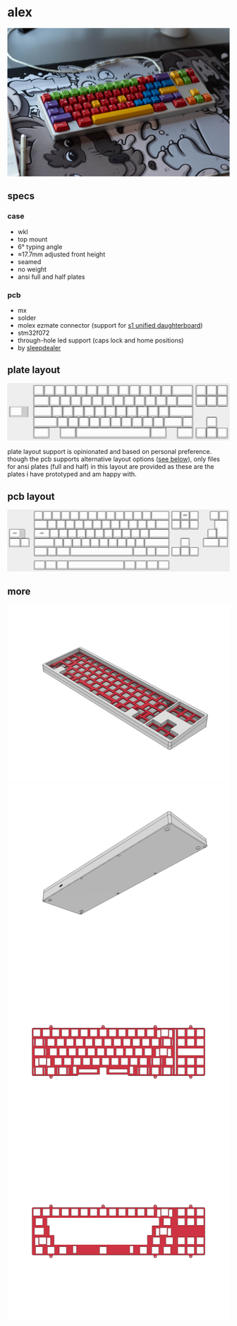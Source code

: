 # alex

![alex prototype photo](images/photo_1.jpg)

## specs

### case

- wkl
- top mount
- 6° typing angle
- ≈17.7mm adjusted front height
- seamed
- no weight
- ansi full and half plates

### pcb

- mx
- solder
- molex ezmate connector (support for [s1 unified daughterboard](https://github.com/Unified-Daughterboard/UDB-S))
- stm32f072
- through-hole led support (caps lock and home positions)
- by [sleepdealer](https://github.com/Sleepdealr/OSFRL)

## plate layout

![plate layout](images/layout.png)

plate layout support is opinionated and based on personal preference. though the pcb supports alternative layout options ([see below](#pcb-layout)), only files for ansi plates (full and half) in this layout are provided as these are the plates i have prototyped and am happy with.

## pcb layout

![pcb layout](images/pcb-layout.png)

## more

![assembly top render](images/render_1.png)
![assembly bottom render](images/render_2.png)
![full plate render](images/render_3.png)
![half plate render](images/render_4.png)
